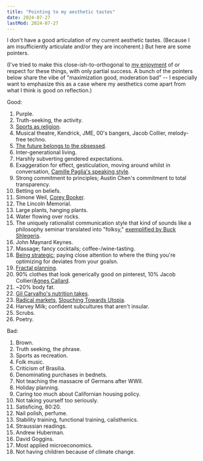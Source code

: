 ```yaml
---
title: "Pointing to my aesthetic tastes"
date: 2024-07-27
lastMod: 2024-07-27
---
```


I don't have a good articulation of my current aesthetic tastes. (Because I am insufficiently articulate and/or they are incoherent.) But here are some pointers.

(I've tried to make this close-ish-to-orthogonal to [my enjoyment](https://joel-becker.com/digital-garden/favorite-things/) of or respect for these things, with only partial success. A bunch of the pointers below share the vibe of "maximization good, moderation bad" -- I especially want to emphasize this as a case where my aesthetics come apart from what I think is good on reflection.)

Good:

1. Purple.
2. Truth-seeking, the activity.
3. [Sports as religion](https://www.youtube.com/watch?v=jbWvR4en78w).
4. Musical theatre, Kendrick, JME, 00's bangers, Jacob Collier, melody-free techno.
5. [The future belongs to the obsessed](https://youtu.be/m3kJo5kEzTQ?si=6Lz_wBLsbKhUVV2Y&t=1663).
6. Inter-generational living.
7. Harshly subverting gendered expectations.
8. Exaggeration for effect, gesticulation, moving around whilst in conversation, [Camille Paglia's speaking style](https://conversationswithtyler.com/episodes/camille-paglia/).
9. Strong commitment to principles; Austin Chen's commitment to total transparency.
10. Betting on beliefs.
11. Simone Weil, [Corey Booker](https://www.youtube.com/watch?v=K7fFOJVnpeA).
12. The Lincoln Memorial.
13. Large plants, hanging plants.
14. Water flowing over rocks.
15. The uniquely rationalist communication style that kind of sounds like a philosophy seminar translated into "folksy," [exemplified by Buck Shlegeris](https://www.youtube.com/watch?v=YTlrPeikoyw).
16. John Maynard Keynes.
17. Massage; fancy cocktails; coffee-/wine-tasting.
18. [Being strategic](https://joel-becker.com/digital-garden/strategic/); paying close attention to where the thing you're optimizing for deviates from your goalsn.
19. [Fractal planning](https://twitter.com/alexeyguzey/status/1599609660541382657).
20. 90% clothes that look generically good on pinterest, 10% Jacob Collier/[Agnes Callard](https://x.com/AgnesCallard/status/1276269431262531587).
21. ~20% body fat.
22. [Gil Carvalho's nutrition takes](https://podcast.clearerthinking.org/episode/212/gil-carvalho-what-we-know-and-don-t-know-about-nutrition/).
23. [Radical markets](https://www.goodreads.com/book/show/36515770-radical-markets), [Slouching Towards Utopia](https://www.amazon.com/Economic-History-Twentieth-Century/dp/0465019595).
24. Harvey Milk; confident subcultures that aren't insular.
25. Scrubs.
26. Poetry.

Bad:

1. Brown.
2. Truth seeking, the phrase.
3. Sports as recreation.
4. Folk music.
5. Criticism of Brasilia.
6. Denominating purchases in bednets.
7. Not teaching the massacre of Germans after WWII.
8. Holiday planning.
9. Caring too much about Californian housing policy.
10. Not taking yourself too seriously.
11. Satisficing, 80:20.
12. Nail polish, perfume.
13. Stability training, functional training, calisthenics.
14. Straussian readings.
15. Andrew Huberman.
16. David Goggins.
17. Most applied microeconomics.
18. Not having children because of climate change.